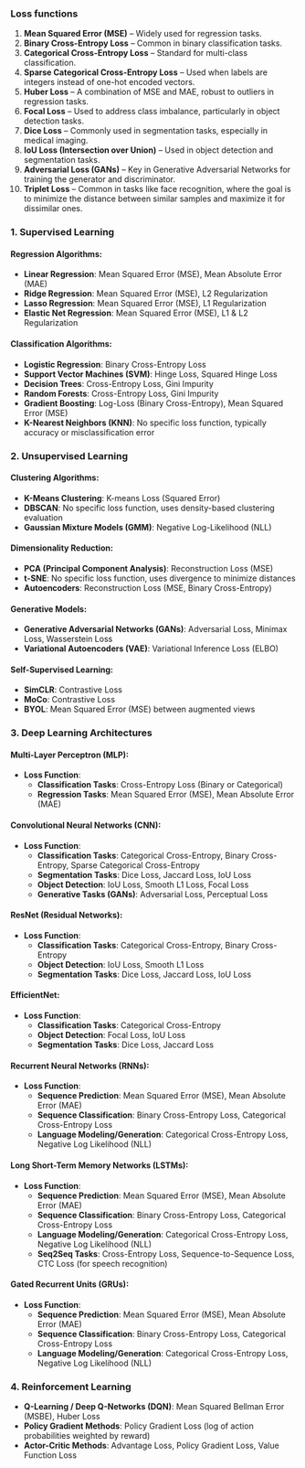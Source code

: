 ### **Loss functions**

1. **Mean Squared Error (MSE)** – Widely used for regression tasks.
2. **Binary Cross-Entropy Loss** – Common in binary classification tasks.
3. **Categorical Cross-Entropy Loss** – Standard for multi-class classification.
4. **Sparse Categorical Cross-Entropy Loss** – Used when labels are integers instead of one-hot encoded vectors.
5. **Huber Loss** – A combination of MSE and MAE, robust to outliers in regression tasks.
6. **Focal Loss** – Used to address class imbalance, particularly in object detection tasks.
7. **Dice Loss** – Commonly used in segmentation tasks, especially in medical imaging.
8. **IoU Loss (Intersection over Union)** – Used in object detection and segmentation tasks.
9. **Adversarial Loss (GANs)** – Key in Generative Adversarial Networks for training the generator and discriminator.
10. **Triplet Loss** – Common in tasks like face recognition, where the goal is to minimize the distance between similar samples and maximize it for dissimilar ones.



### **1. Supervised Learning**
#### **Regression Algorithms**:
- **Linear Regression**: Mean Squared Error (MSE), Mean Absolute Error (MAE)
- **Ridge Regression**: Mean Squared Error (MSE), L2 Regularization
- **Lasso Regression**: Mean Squared Error (MSE), L1 Regularization
- **Elastic Net Regression**: Mean Squared Error (MSE), L1 & L2 Regularization

#### **Classification Algorithms**:
- **Logistic Regression**: Binary Cross-Entropy Loss
- **Support Vector Machines (SVM)**: Hinge Loss, Squared Hinge Loss
- **Decision Trees**: Cross-Entropy Loss, Gini Impurity
- **Random Forests**: Cross-Entropy Loss, Gini Impurity
- **Gradient Boosting**: Log-Loss (Binary Cross-Entropy), Mean Squared Error (MSE)
- **K-Nearest Neighbors (KNN)**: No specific loss function, typically accuracy or misclassification error

### **2. Unsupervised Learning**
#### **Clustering Algorithms**:
- **K-Means Clustering**: K-means Loss (Squared Error)
- **DBSCAN**: No specific loss function, uses density-based clustering evaluation
- **Gaussian Mixture Models (GMM)**: Negative Log-Likelihood (NLL)

#### **Dimensionality Reduction**:
- **PCA (Principal Component Analysis)**: Reconstruction Loss (MSE)
- **t-SNE**: No specific loss function, uses divergence to minimize distances
- **Autoencoders**: Reconstruction Loss (MSE, Binary Cross-Entropy)

#### **Generative Models**:
- **Generative Adversarial Networks (GANs)**: Adversarial Loss, Minimax Loss, Wasserstein Loss
- **Variational Autoencoders (VAE)**: Variational Inference Loss (ELBO)

#### **Self-Supervised Learning**:
- **SimCLR**: Contrastive Loss
- **MoCo**: Contrastive Loss
- **BYOL**: Mean Squared Error (MSE) between augmented views

### **3. Deep Learning Architectures**

#### **Multi-Layer Perceptron (MLP)**:
- **Loss Function**: 
  - **Classification Tasks**: Cross-Entropy Loss (Binary or Categorical)
  - **Regression Tasks**: Mean Squared Error (MSE), Mean Absolute Error (MAE)

#### **Convolutional Neural Networks (CNN)**:
- **Loss Function**:
  - **Classification Tasks**: Categorical Cross-Entropy, Binary Cross-Entropy, Sparse Categorical Cross-Entropy
  - **Segmentation Tasks**: Dice Loss, Jaccard Loss, IoU Loss
  - **Object Detection**: IoU Loss, Smooth L1 Loss, Focal Loss
  - **Generative Tasks (GANs)**: Adversarial Loss, Perceptual Loss

#### **ResNet (Residual Networks)**:
- **Loss Function**:
  - **Classification Tasks**: Categorical Cross-Entropy, Binary Cross-Entropy
  - **Object Detection**: IoU Loss, Smooth L1 Loss
  - **Segmentation Tasks**: Dice Loss, Jaccard Loss, IoU Loss

#### **EfficientNet**:
- **Loss Function**:
  - **Classification Tasks**: Categorical Cross-Entropy
  - **Object Detection**: Focal Loss, IoU Loss
  - **Segmentation Tasks**: Dice Loss, Jaccard Loss

#### **Recurrent Neural Networks (RNNs)**:
- **Loss Function**:
  - **Sequence Prediction**: Mean Squared Error (MSE), Mean Absolute Error (MAE)
  - **Sequence Classification**: Binary Cross-Entropy Loss, Categorical Cross-Entropy Loss
  - **Language Modeling/Generation**: Categorical Cross-Entropy Loss, Negative Log Likelihood (NLL)

#### **Long Short-Term Memory Networks (LSTMs)**:
- **Loss Function**:
  - **Sequence Prediction**: Mean Squared Error (MSE), Mean Absolute Error (MAE)
  - **Sequence Classification**: Binary Cross-Entropy Loss, Categorical Cross-Entropy Loss
  - **Language Modeling/Generation**: Categorical Cross-Entropy Loss, Negative Log Likelihood (NLL)
  - **Seq2Seq Tasks**: Cross-Entropy Loss, Sequence-to-Sequence Loss, CTC Loss (for speech recognition)

#### **Gated Recurrent Units (GRUs)**:
- **Loss Function**:
  - **Sequence Prediction**: Mean Squared Error (MSE), Mean Absolute Error (MAE)
  - **Sequence Classification**: Binary Cross-Entropy Loss, Categorical Cross-Entropy Loss
  - **Language Modeling/Generation**: Categorical Cross-Entropy Loss, Negative Log Likelihood (NLL)


### **4. Reinforcement Learning**
- **Q-Learning / Deep Q-Networks (DQN)**: Mean Squared Bellman Error (MSBE), Huber Loss
- **Policy Gradient Methods**: Policy Gradient Loss (log of action probabilities weighted by reward)
- **Actor-Critic Methods**: Advantage Loss, Policy Gradient Loss, Value Function Loss

